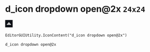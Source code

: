# d_icon dropdown open@2x `24x24`
<img src="/img/d_icon%20dropdown%20open@2x.png" width=24 height=24>

``` CSharp
EditorGUIUtility.IconContent("d_icon dropdown open@2x")
```
```
d_icon dropdown open@2x
```
